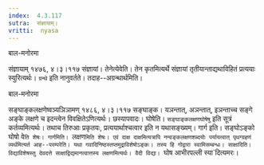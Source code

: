 ```yaml
---
index:  4.3.117
sutra:  संज्ञायाम्।
vritti:  nyasa
---
```






बाल-मनोरमा

संज्ञायाम् १४७६, ४।३।११७ संज्ञायां। तेनेत्येवेति। तेन कृतमित्यर्थे संज्ञायां तृतीयान्ताद्यथाविहितं प्रत्ययाः स्युरित्यर्थः। `ग्रन्थे` इति नानुवर्तते। तदाह--अग्रन्थार्थमिति। 


बाल-मनोरमा

सङ्घाङ्कलक्षणेष्वञ्यञिञामण् १४८६, ४।३।११७ सङ्घाङ्क। यञन्तात्, अञन्तात्, इञन्ताच्च सङ्गे अङ्के लक्षणे च इदन्त्वेन विवक्षितेऽणित्यर्थः। छस्यापवादः। घोषेति। `सङ्घाङ्कलक्षणघोषेषु` इति सूत्रं कर्तव्यमित्यर्थः। तथाच तिरुआः प्रकृतयः, प्रत्ययार्थाश्चत्वार इति न यथासङ्ख्यम्। गार्ग इति। सङ्घोऽङ्को घोषो वे`ति शेषः। गार्गमिति। `लक्षण`मिति शेषः। एवं दाक्ष दाक्षमित्यत्रापि नन्वङ्कलक्षणशब्दयोः पर्यायत्वात् पृथग्ग्रहणं व्यर्थमित्यर्त आह--परम्परेति। यथा गवादिनिष्ठस्तप्तमुद्राविशेषोऽङ्कः। तस्य हि गोद्वारा स्वामिसम्बन्धः। साक्षादिति। विद्याविशेषस्तु देवदत्ते साक्षाद्विद्यमानत्वात्तस्य लक्षणमित्यर्थः। वैदी विद्या। `घोष आभीरपल्ली स्या`दित्यमरः।
